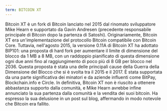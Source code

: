 ```yaml
---
term: BITCOIN XT
---
```


Bitcoin XT è un fork di Bitcoin lanciato nel 2015 dal rinomato sviluppatore Mike Hearn e supportato da Gavin Andresen (precedente responsabile principale di Bitcoin dopo la partenza di Satoshi). Originariamente, Bitcoin XT era un'implementazione del protocollo Bitcoin compatibile con Bitcoin Core. Tuttavia, nell'agosto 2015, la versione 0.11A di Bitcoin XT ha adottato BIP101: una proposta di hard fork per aumentare il limite di dimensione del blocco da 1 MB a 8 MB, con un raddoppio pianificato di questa dimensione ogni due anni fino al raggiungimento di poco più di 8 GB per blocco nel 2036. Questa proposta è stata una delle principali cause della Guerra della Dimensione del Blocco che si è svolta tra il 2015 e il 2017. È stata supportata da una parte significativa dei minatori e da aziende influenti come BitPay, Blockchain.info e Circle. In definitiva, Bitcoin XT non è riuscito a ottenere abbastanza supporto dalla comunità, e Mike Hearn avrebbe infine annunciato la sua partenza dalla comunità e la vendita dei suoi bitcoin. Ha espresso la sua delusione in un post sul blog, affermando in modo notevole che Bitcoin era fallito.